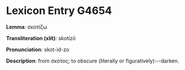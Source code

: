 # Lexicon Entry G4654

**Lemma**: σκοτίζω

**Transliteration (xlit)**: skotízō

**Pronunciation**: skot-id-zo

**Description**:
from σκότος; to obscure (literally or figuratively):--darken.
